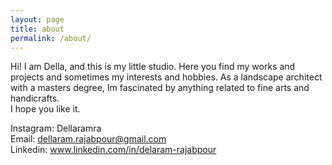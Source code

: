 ```yaml
---
layout: page
title: about
permalink: /about/
---
```


Hi!
I am Della, and this is my little studio.
Here you find my works and projects and sometimes my interests and hobbies.
As a landscape architect with a masters degree, Im fascinated by anything related to fine arts and handicrafts. <br />
I hope you like it.

Instagram: Dellaramra <br />
Email: dellaram.rajabpour@gmail.com <br />
Linkedin: www.linkedin.com/in/delaram-rajabpour <br />
